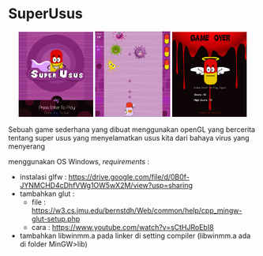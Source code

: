 # SuperUsus
<p align="center">
  <img src="https://github.com/RyMey/SuperUsus/blob/master/screenshoot/bgMenu.png" width="30%" />
  <img src="https://github.com/RyMey/SuperUsus/blob/master/screenshoot/bgPlay.png" width="30%" />
  <img src="https://github.com/RyMey/SuperUsus/blob/master/screenshoot/bgGameOver.png" width="30%" />
</p>

Sebuah game sederhana yang dibuat menggunakan openGL yang bercerita tentang super usus yang menyelamatkan usus kita dari bahaya virus yang menyerang

menggunakan OS Windows, *requirements* :
- instalasi glfw : https://drive.google.com/file/d/0B0f-JYNMCHD4cDhfVWg1OW5wX2M/view?usp=sharing
- tambahkan glut :
  - file : https://w3.cs.jmu.edu/bernstdh/Web/common/help/cpp_mingw-glut-setup.php
  - cara : https://www.youtube.com/watch?v=sCtHJRoEbI8
- tambahkan libwinmm.a pada linker di setting compiler (libwinmm.a ada di folder MinGW>lib)
